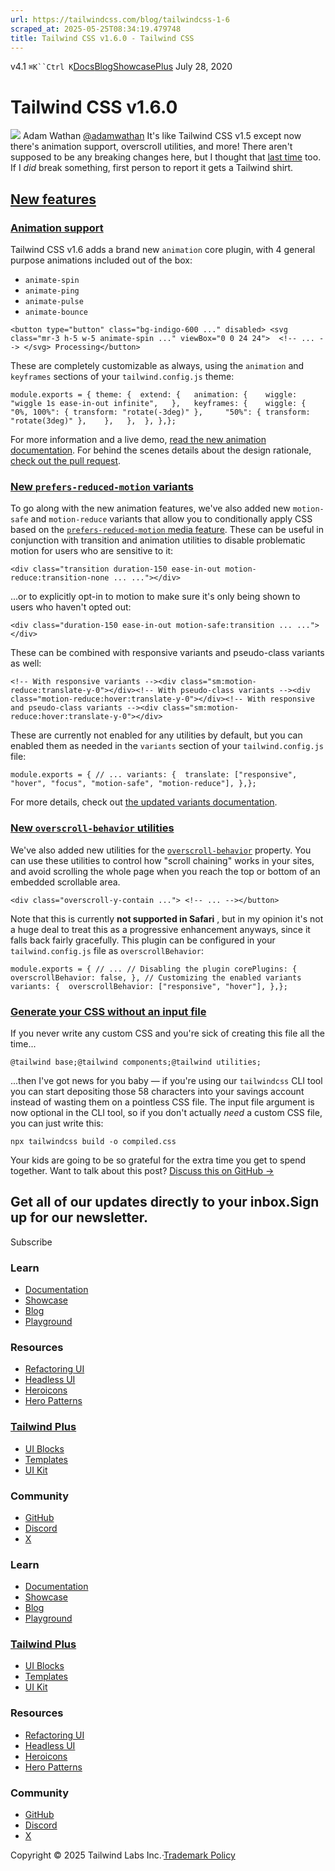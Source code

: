 ```yaml
---
url: https://tailwindcss.com/blog/tailwindcss-1-6
scraped_at: 2025-05-25T08:34:19.479748
title: Tailwind CSS v1.6.0 - Tailwind CSS
---
```


[](https://tailwindcss.com/)v4.1
`⌘K``Ctrl K`[Docs](https://tailwindcss.com/docs)[Blog](https://tailwindcss.com/blog)[Showcase](https://tailwindcss.com/showcase)[Plus](https://tailwindcss.com/plus?ref=top)[](https://github.com/tailwindlabs/tailwindcss)
July 28, 2020
# Tailwind CSS v1.6.0
![](https://tailwindcss.com/_next/image?url=%2F_next%2Fstatic%2Fmedia%2Fadamwathan.f69b0b90.jpg&w=96&q=75)
Adam Wathan
[@adamwathan](https://twitter.com/adamwathan)
It's like Tailwind CSS v1.5 except now there's animation support, overscroll utilities, and more!
There aren't supposed to be any breaking changes here, but I thought that [last time](https://github.com/tailwindlabs/tailwindcss/releases/tag/v1.5.0) too. If I _did_ break something, first person to report it gets a Tailwind shirt.
## [New features](https://tailwindcss.com/blog/tailwindcss-1-6#new-features)
### [Animation support](https://tailwindcss.com/blog/tailwindcss-1-6#animation-support)
Tailwind CSS v1.6 adds a brand new `animation` core plugin, with 4 general purpose animations included out of the box:
  * `animate-spin`
  * `animate-ping`
  * `animate-pulse`
  * `animate-bounce`


```
<button type="button" class="bg-indigo-600 ..." disabled> <svg class="mr-3 h-5 w-5 animate-spin ..." viewBox="0 0 24 24">  <!-- ... --> </svg> Processing</button>
```

These are completely customizable as always, using the `animation` and `keyframes` sections of your `tailwind.config.js` theme:
```
module.exports = { theme: {  extend: {   animation: {    wiggle: "wiggle 1s ease-in-out infinite",   },   keyframes: {    wiggle: {     "0%, 100%": { transform: "rotate(-3deg)" },     "50%": { transform: "rotate(3deg)" },    },   },  }, },};
```

For more information and a live demo, [read the new animation documentation](https://v1.tailwindcss.com/docs/animation). For behind the scenes details about the design rationale, [check out the pull request](https://github.com/tailwindlabs/tailwindcss/pull/2068).
### [New `prefers-reduced-motion` variants](https://tailwindcss.com/blog/tailwindcss-1-6#new-prefers-reduced-motion-variants)
To go along with the new animation features, we've also added new `motion-safe` and `motion-reduce` variants that allow you to conditionally apply CSS based on the [`prefers-reduced-motion` media feature](https://developer.mozilla.org/en-US/docs/Web/CSS/@media/prefers-reduced-motion).
These can be useful in conjunction with transition and animation utilities to disable problematic motion for users who are sensitive to it:
```
<div class="transition duration-150 ease-in-out motion-reduce:transition-none ... ..."></div>
```

...or to explicitly opt-in to motion to make sure it's only being shown to users who haven't opted out:
```
<div class="duration-150 ease-in-out motion-safe:transition ... ..."></div>
```

These can be combined with responsive variants and pseudo-class variants as well:
```
<!-- With responsive variants --><div class="sm:motion-reduce:translate-y-0"></div><!-- With pseudo-class variants --><div class="motion-reduce:hover:translate-y-0"></div><!-- With responsive and pseudo-class variants --><div class="sm:motion-reduce:hover:translate-y-0"></div>
```

These are currently not enabled for any utilities by default, but you can enabled them as needed in the `variants` section of your `tailwind.config.js` file:
```
module.exports = { // ... variants: {  translate: ["responsive", "hover", "focus", "motion-safe", "motion-reduce"], },};
```

For more details, check out [the updated variants documentation](https://v1.tailwindcss.com/docs/pseudo-class-variants).
### [New `overscroll-behavior` utilities](https://tailwindcss.com/blog/tailwindcss-1-6#new-overscroll-behavior-utilities)
We've also added new utilities for the [`overscroll-behavior`](https://developer.mozilla.org/en-US/docs/Web/CSS/overscroll-behavior) property.
You can use these utilities to control how "scroll chaining" works in your sites, and avoid scrolling the whole page when you reach the top or bottom of an embedded scrollable area.
```
<div class="overscroll-y-contain ..."> <!-- ... --></button>
```

Note that this is currently **not supported in Safari** , but in my opinion it's not a huge deal to treat this as a progressive enhancement anyways, since it falls back fairly gracefully.
This plugin can be configured in your `tailwind.config.js` file as `overscrollBehavior`:
```
module.exports = { // ... // Disabling the plugin corePlugins: {  overscrollBehavior: false, }, // Customizing the enabled variants variants: {  overscrollBehavior: ["responsive", "hover"], },};
```

### [Generate your CSS without an input file](https://tailwindcss.com/blog/tailwindcss-1-6#generate-your-css-without-an-input-file)
If you never write any custom CSS and you're sick of creating this file all the time...
```
@tailwind base;@tailwind components;@tailwind utilities;
```

...then I've got news for you baby — if you're using our `tailwindcss` CLI tool you can start depositing those 58 characters into your savings account instead of wasting them on a pointless CSS file.
The input file argument is now optional in the CLI tool, so if you don't actually _need_ a custom CSS file, you can just write this:
```
npx tailwindcss build -o compiled.css
```

Your kids are going to be so grateful for the extra time you get to spend together.
Want to talk about this post? [Discuss this on GitHub →](https://github.com/tailwindcss/tailwindcss/discussions/2088)
## Get all of our updates directly to your inbox.Sign up for our newsletter.
Subscribe
### Learn
  * [Documentation](https://tailwindcss.com/docs)
  * [Showcase](https://tailwindcss.com/showcase)
  * [Blog](https://tailwindcss.com/blog)
  * [Playground](https://play.tailwindcss.com/)


### Resources
  * [Refactoring UI](https://www.refactoringui.com)
  * [Headless UI](https://headlessui.com)
  * [Heroicons](https://heroicons.com)
  * [Hero Patterns](https://heropatterns.com)


### [Tailwind Plus](https://tailwindcss.com/plus?ref=footer)
  * [UI Blocks](https://tailwindcss.com/plus/ui-blocks?ref=footer)
  * [Templates](https://tailwindcss.com/plus/templates?ref=footer)
  * [UI Kit](https://tailwindcss.com/plus/ui-kit?ref=footer)


### Community
  * [GitHub](https://github.com/tailwindlabs/tailwindcss)
  * [Discord](https://tailwindcss.com/discord)
  * [X](https://x.com/tailwindcss)


### Learn
  * [Documentation](https://tailwindcss.com/docs)
  * [Showcase](https://tailwindcss.com/showcase)
  * [Blog](https://tailwindcss.com/blog)
  * [Playground](https://play.tailwindcss.com/)


### [Tailwind Plus](https://tailwindcss.com/plus?ref=footer)
  * [UI Blocks](https://tailwindcss.com/plus/ui-blocks?ref=footer)
  * [Templates](https://tailwindcss.com/plus/templates?ref=footer)
  * [UI Kit](https://tailwindcss.com/plus/ui-kit?ref=footer)


### Resources
  * [Refactoring UI](https://www.refactoringui.com)
  * [Headless UI](https://headlessui.com)
  * [Heroicons](https://heroicons.com)
  * [Hero Patterns](https://heropatterns.com)


### Community
  * [GitHub](https://github.com/tailwindlabs/tailwindcss)
  * [Discord](https://tailwindcss.com/discord)
  * [X](https://x.com/tailwindcss)


Copyright © 2025 Tailwind Labs Inc.·[Trademark Policy](https://tailwindcss.com/brand)


